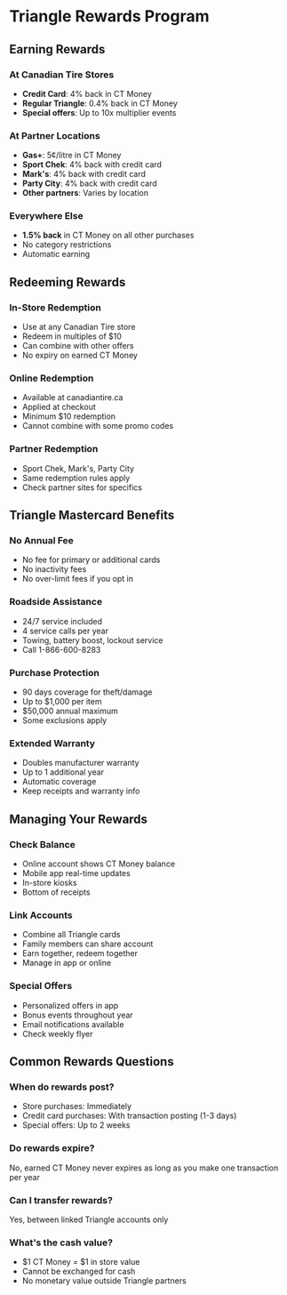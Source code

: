 # Triangle Rewards Program

## Earning Rewards

### At Canadian Tire Stores
- **Credit Card**: 4% back in CT Money
- **Regular Triangle**: 0.4% back in CT Money
- **Special offers**: Up to 10x multiplier events

### At Partner Locations
- **Gas+**: 5¢/litre in CT Money
- **Sport Chek**: 4% back with credit card
- **Mark's**: 4% back with credit card
- **Party City**: 4% back with credit card
- **Other partners**: Varies by location

### Everywhere Else
- **1.5% back** in CT Money on all other purchases
- No category restrictions
- Automatic earning

## Redeeming Rewards

### In-Store Redemption
- Use at any Canadian Tire store
- Redeem in multiples of $10
- Can combine with other offers
- No expiry on earned CT Money

### Online Redemption
- Available at canadiantire.ca
- Applied at checkout
- Minimum $10 redemption
- Cannot combine with some promo codes

### Partner Redemption
- Sport Chek, Mark's, Party City
- Same redemption rules apply
- Check partner sites for specifics

## Triangle Mastercard Benefits

### No Annual Fee
- No fee for primary or additional cards
- No inactivity fees
- No over-limit fees if you opt in

### Roadside Assistance
- 24/7 service included
- 4 service calls per year
- Towing, battery boost, lockout service
- Call 1-866-600-8283

### Purchase Protection
- 90 days coverage for theft/damage
- Up to $1,000 per item
- $50,000 annual maximum
- Some exclusions apply

### Extended Warranty
- Doubles manufacturer warranty
- Up to 1 additional year
- Automatic coverage
- Keep receipts and warranty info

## Managing Your Rewards

### Check Balance
- Online account shows CT Money balance
- Mobile app real-time updates
- In-store kiosks
- Bottom of receipts

### Link Accounts
- Combine all Triangle cards
- Family members can share account
- Earn together, redeem together
- Manage in app or online

### Special Offers
- Personalized offers in app
- Bonus events throughout year
- Email notifications available
- Check weekly flyer

## Common Rewards Questions

### When do rewards post?
- Store purchases: Immediately
- Credit card purchases: With transaction posting (1-3 days)
- Special offers: Up to 2 weeks

### Do rewards expire?
No, earned CT Money never expires as long as you make one transaction per year

### Can I transfer rewards?
Yes, between linked Triangle accounts only

### What's the cash value?
- $1 CT Money = $1 in store value
- Cannot be exchanged for cash
- No monetary value outside Triangle partners
